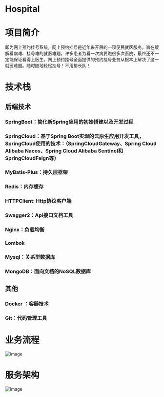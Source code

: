 # Hospital
# 项目简介
即为网上预约挂号系统，网上预约挂号是近年来开展的一项便民就医服务，旨在缓解看病难、挂号难的就医难题，许多患者为看一次病要跑很多次医院，最终还不一定能保证看得上医生。网上预约挂号全面提供的预约挂号业务从根本上解决了这一就医难题。随时随地轻松挂号！不用排长队！
# 技术栈
## 后端技术
### SpringBoot：简化新Spring应用的初始搭建以及开发过程
### SpringCloud：基于Spring Boot实现的云原生应用开发工具，SpringCloud使用的技术：（SpringCloudGateway、Spring Cloud Alibaba Nacos、Spring Cloud Alibaba Sentinel和SpringCloudFeign等）
### MyBatis-Plus：持久层框架
### Redis：内存缓存
### HTTPClient: Http协议客户端
### Swagger2：Api接口文档工具
### Nginx：负载均衡
### Lombok
### Mysql：关系型数据库
### MongoDB：面向文档的NoSQL数据库
## 其他
### Docker	：容器技术
### Git：代码管理工具 
# 业务流程
![image](https://user-images.githubusercontent.com/62464956/110754494-dc668e00-8282-11eb-8796-bafe40e99330.png)
# 服务架构
![image](https://user-images.githubusercontent.com/62464956/110754536-e9837d00-8282-11eb-9b99-8ddbd87d1a14.png)
